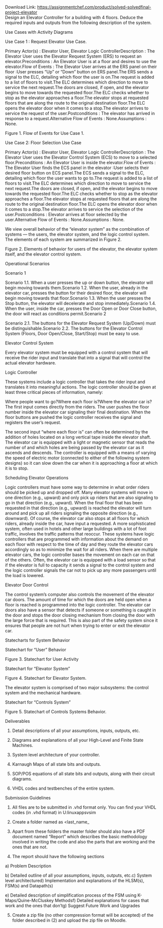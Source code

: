 Download Link: https://assignmentchef.com/product/solved-solvedfinal-project-elevator
<br>
Design an Elevator Controller for a building with 4 floors. Deduce the required inputs and outputs from the following description of the system.

Use Cases with Activity Diagrams

Use Case 1 : Request Elevator Use Case.

Primary Actor(s) : Elevator User, Elevator Logic ControllerDescription : The Elevator User uses the Elevator Request System (ERS) to request an elevator.Preconditions : An Elevator User is at a floor and desires to use the elevator.Flow of Events : The Elevator User arrives at the ERS panel on their floor :User presses “Up” or “Down” button on ERS panel.The ERS sends a signal to the ELC, detailing which floor the user is on.The request is added to a list of floors to visit.The ELC determines which direction to move to service the next request.The doors are closed, if open, and the elevator begins to move towards the requested floor.The ELC checks whether to stop as the elevator approaches a floor.The elevator stops at requested floors that are along the route to the original destination floor.The ELC opens the elevator door when it comes to a stop.The elevator arrives to service the request of the user.Postconditions : The elevator has arrived in response to a request.Alternative Flow of Events : None.Assumptions : None.

Figure 1. Flow of Events for Use Case 1.

Use Case 2: Floor Selection Use Case

Primary Actor(s) : Elevator User, Elevator Logic ControllerDescription : The Elevator User uses the Elevator Control System (ECS) to move to a selected floor.Preconditions : An Elevator User is inside the elevator.Flow of Events : The Elevator User finds the ECS panel in the elevator :User selects their desired floor button on ECS panel.The ECS sends a signal to the ELC, detailing which floor the user wants to go to.The request is added to a list of floors to visit.The ELC determines which direction to move to service the next request.The doors are closed, if open, and the elevator begins to move towards the requested floor.The ELC checks whether to stop as the elevator approaches a floor.The elevator stops at requested floors that are along the route to the original destination floor.The ELC opens the elevator door when it comes to a stop.The elevator arrives to service the selection of the user.Postconditions : Elevator arrives at floor selected by the user.Alternative Flow of Events : None.Assumptions : None.

We view overall behavior of the “elevator system” as the combination of systems — the users, the elevator system, and the logic control system. The elements of each system are summarized in Figure 2.

Figure 2. Elements of behavior for users of the elevator, the elevator system itself, and the elevator control system.

Operational Scenarios

Scenario 1

Scenario 1.1. When a user presses the up or down button, the elevator will begin moving towards them.Scenario 1.2. When the user, already in the elevator car, presses the button for their desired floor, the elevator will begin moving towards that floor.Scenario 1.3. When the user presses the Stop button, the elevator will decelerate and stop immediately.Scenario 1.4. When the user, inside the car, presses the Door Open or Door Close button, the door will react as conditions permit.Scenario 2

Scenario 2.1. The buttons for the Elevator Request System (Up/Down) must be distinguishable.Scenario 2.2. The buttons for the Elevator Control System (Floors, Door Open/Close, Start/Stop) must be easy to use.

Elevator Control System

Every elevator system must be equipped with a control system that will receive the rider input and translate that into a signal that will control the actual elevator hardware.

Logic Controller

These systems include a logic controller that takes the rider input and translates it into meaningful actions. The logic controller should be given at least three critical pieces of information, namely:

Where people want to go?Where each floor is?Where the elevator car is?The first input comes directly from the riders. The user pushes the floor number inside the elevator car signaling their final destination. When the floor buttons are pushed the logic controller receives the signal and registers the user’s request.

The second input “where each floor is” can often be determined by the addition of holes located on a long vertical tape inside the elevator shaft. The elevator car is equipped with a light or magnetic sensor that reads the number of and which holes are being passed by the elevator car as it ascends and descends. The controller is equipped with a means of varying the speed of electric motor (connected to either of the following system designs) so it can slow down the car when it is approaching a floor at which it is to stop.

Scheduling Elevator Operations

Logic controllers must have some way to determine in what order riders should be picked up and dropped off. Many elevator systems will move in one direction (e.g., upward) and only pick up riders that are also signaling to go in that direction (e.g., upward). When the final floor that has been requested in that direction (e.g., upward) is reached the elevator will turn around and pick up all riders signaling the opposite direction (e.g., downward). Of course, the elevator car also stops at all floors for which riders, already inside the car, have input a requested. A more sophisticated system, often used in hotels and other large buildings with a lot of foot traffic, involves the traffic patterns that reoccur. These systems have logic controllers that are programmed with information about the demand on each floor with respect to the time of day and they route the elevator cars accordingly so as to minimize the wait for all riders. When there are multiple elevator cars, the logic controller bases the movement on each car on that of the others. Often, the elevator car is equipped with a load sensor so that if the elevator is full to capacity it sends a signal to the control system and the logic controller signals the car not to pick up any more passengers until the load is lowered.

Elevator Door Control

The control system’s computer also controls the movement of the elevator car doors. The amount of time for which the doors are held open when a floor is reached is programmed into the logic controller. The elevator car doors also have a sensor that detects if someone or something is caught in the door and stops the door closing mechanism from closing the door with the large force that is required. This is also part of the safety system since it ensures that people are not hurt when trying to enter or exit the elevator car.

Statecharts for System Behavior

Statechart for “User” Behavior

Figure 3. Statechart for User Activity

Statechart for “Elevator System”

Figure 4. Statechart for Elevator System.

The elevator system is comprised of two major subsystems: the control system and the mechanical hardware.

Statechart for “Controls System”

Figure 5. Statechart of Controls Systems Behavior.

Deliverables

1) Detail descriptions of all your assumptions, inputs, outputs, etc.

2) Diagrams and explanations of all your High-Level and Finite State Machines.

3) System level architecture of your controller.

4) Karnaugh Maps of all state bits and outputs.

5) SOP/POS equations of all state bits and outputs, along with their circuit diagrams.

6) VHDL codes and testbenches of the entire system.

Submission Guidelines

1. All files are to be submitted in .vhd format only. You can find your VHDL codes (in .vhd format) in U:linuxappsvsim

2. Create a folder named as &lt;last_name_

3. Apart from these folders the master folder should also have a PDF document named “Report” which describes the basic methodology involved in writing the code and also the parts that are working and the ones that are not.

4. The report should have the following sections

a) Problem Description

b) Detailed outline of all your assumptions, inputs, outputs, etc.c) System level architectured) Implementation and explanations of the HLSM(s), FSM(s) and Datapath(s)

e) Detailed description of simplification process of the FSM using K-Maps/Quine-McCluskey Methodsf) Detailed explanations for cases that work and the ones that don’tg) Suggest Future Work and Upgrades

5) Create a zip file (no other compression format will be accepted) of the folder described in (2) and upload the zip file on Moodle.